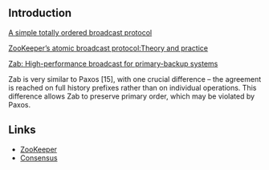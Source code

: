 ## Introduction

[A simple totally ordered broadcast protocol](https://www.datadoghq.com/pdf/zab.totally-ordered-broadcast-protocol.2008.pdf)

[ZooKeeper’s atomic broadcast protocol:Theory and practice](http://www.tcs.hut.fi/Studies/T-79.5001/reports/2012-deSouzaMedeiros.pdf)

[Zab: High-performance broadcast for primary-backup systems](https://marcoserafini.github.io/papers/zab.pdf)

Zab is very similar to Paxos [15], with one crucial difference – the agreement is reached on full history prefixes rather than on individual operations.
This difference allows Zab to preserve primary order, which may be violated by Paxos.

## Links

- [ZooKeeper](/docs/CS/Java/ZooKeeper/ZooKeeper.md)
- [Consensus](/docs/CS/Distributed/Consensus.md)
